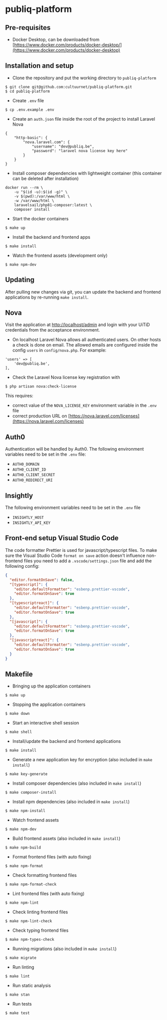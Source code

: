 # publiq-platform

## Pre-requisites
- Docker Desktop, can be downloaded from [https://www.docker.com/products/docker-desktop/](https://www.docker.com/products/docker-desktop)

## Installation and setup

- Clone the repository and put the working directory to `publiq-platform`
```
$ git clone git@github.com:cultuurnet/publiq-platform.git
$ cd publiq-platform
```

- Create `.env` file
```
$ cp .env.example .env
```

- Create an `auth.json` file inside the root of the project to install Laravel Nova
```
{
    "http-basic": {
        "nova.laravel.com": {
            "username": "dev@publiq.be",
            "password": "laravel nova license key here"
        }
    }
}
```

- Install composer dependencies with lightweight container (this container can be deleted after installation)
```
docker run --rm \
    -u "$(id -u):$(id -g)" \
    -v $(pwd):/var/www/html \
    -w /var/www/html \
    laravelsail/php81-composer:latest \
    composer install
```

- Start the docker containers
```
$ make up
```

- Install the backend and frontend apps
```
$ make install
```

- Watch the frontend assets (development only)
```
$ make npm-dev
```

## Updating

After pulling new changes via git, you can update the backend and frontend applications by re-running `make install`.

## Nova

Visit the application at [http://localhost/admin](http://localhost/admin) and login with your UiTiD credentials from the acceptance environment.

- On localhost Laravel Nova allows all authenticated users. On other hosts a check is done on email. The allowed emails are configured inside the config `users` in `config/nova.php`. For example:
```
'users' => [
    'dev@publiq.be',
],
```

- Check the Laravel Nova license key registration with
```
$ php artisan nova:check-license
```
This requires:
- correct value of the `NOVA_LICENSE_KEY` environment variable in the `.env` file
- correct production URL on [https://nova.laravel.com/licenses](https://nova.laravel.com/licenses)

## Auth0

Authentication will be handled by Auth0. The following environment variables need to be set in the `.env` file:
- `AUTH0_DOMAIN`
- `AUTH0_CLIENT_ID`
- `AUTH0_CLIENT_SECRET`
- `AUTH0_REDIRECT_URI`

## Insightly

The following environment variables need to be set in the `.env` file
- `INSIGHTLY_HOST`
- `INSIGHTLY_API_KEY`

## Front-end setup Visual Studio Code

The code formatter Prettier is used for javascript/typescript files. To make sure the Visual Studio Code `format on save` action doesn't influence non-frontend files you need to add a `.vscode/settings.json` file and add the following config:

```json
{
  "editor.formatOnSave": false,
  "[typescript]": {
    "editor.defaultFormatter": "esbenp.prettier-vscode",
    "editor.formatOnSave": true
  },
  "[typescriptreact]": {
    "editor.defaultFormatter": "esbenp.prettier-vscode",
    "editor.formatOnSave": true
  },
  "[javascript]": {
    "editor.defaultFormatter": "esbenp.prettier-vscode",
    "editor.formatOnSave": true
  },
  "[javascriptreact]": {
    "editor.defaultFormatter": "esbenp.prettier-vscode",
    "editor.formatOnSave": true
  }
}
```

## Makefile

- Bringing up the application containers
```
$ make up
```

- Stopping the application containers
```
$ make down
```

- Start an interactive shell session
```
$ make shell
```

- Install/update the backend and frontend applications
```
$ make install
```

- Generate a new application key for encryption (also included in `make install`)
```
$ make key-generate
```

- Install composer dependencies (also included in `make install`)
```
$ make composer-install
```

- Install npm dependencies (also included in `make install`)
```
$ make npm-install
```

- Watch frontend assets
```
$ make npm-dev
```

- Build frontend assets (also included in `make install`)
```
$ make npm-build
```

- Format frontend files (with auto fixing)
```
$ make npm-format
```

- Check formatting frontend files
```
$ make npm-format-check
```

- Lint frontend files (with auto fixing)
```
$ make npm-lint
```

- Check linting frontend files
```
$ make npm-lint-check
```

- Check typing frontend files
```
$ make npm-types-check
```

- Running migrations (also included in `make install`)
```
$ make migrate
```

- Run linting
```
$ make lint
```

- Run static analysis
```
$ make stan
```

- Run tests
```
$ make test
```
